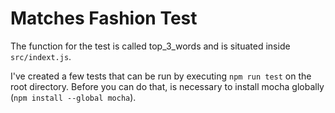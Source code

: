 # Matches Fashion Test

The function for the test is called top_3_words and is situated inside `src/indext.js`.

I've created a few tests that can be run by executing `npm run test` on the root directory. Before you can do that, is necessary to install mocha globally (`npm install --global mocha`).